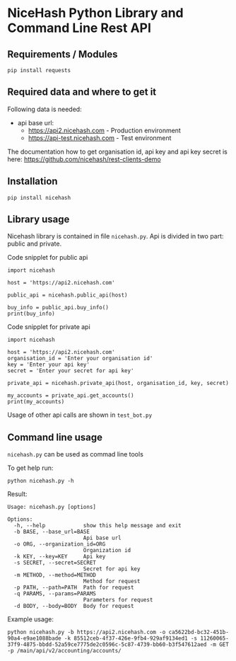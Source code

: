
# NiceHash Python Library and Command Line Rest API

## Requirements / Modules

    pip install requests
    
## Required data and where to get it
Following data is needed:
* api base url: 
    * https://api2.nicehash.com - Production environment
    * https://api-test.nicehash.com - Test environment
    
The documentation how to get organisation id, api key and api key secret is here:
https://github.com/nicehash/rest-clients-demo

## Installation
```
pip install nicehash
```

## Library usage
Nicehash library is contained in file `nicehash.py`. Api is divided in two part: public and private.

Code snipplet for public api

    import nicehash
    
    host = 'https://api2.nicehash.com'
    
    public_api = nicehash.public_api(host)
    
    buy_info = public_api.buy_info()
    print(buy_info)
  
    
Code snipplet for private api
    
    import nicehash
    
    host = 'https://api2.nicehash.com'
    organisation_id = 'Enter your organisation id'
    key = 'Enter your api key'
    secret = 'Enter your secret for api key' 
    
    private_api = nicehash.private_api(host, organisation_id, key, secret)
    
    my_accounts = private_api.get_accounts()
    print(my_accounts)
    
    
Usage of other api calls are shown in `test_bot.py`


## Command line usage
`nicehash.py` can be used as commad line tools

To get help run:

    python nicehash.py -h
    
Result:
    
    Usage: nicehash.py [options]

    Options:
      -h, --help            show this help message and exit
      -b BASE, --base_url=BASE
                            Api base url
      -o ORG, --organization_id=ORG
                            Organization id
      -k KEY, --key=KEY     Api key
      -s SECRET, --secret=SECRET
                            Secret for api key
      -m METHOD, --method=METHOD
                            Method for request
      -p PATH, --path=PATH  Path for request
      -q PARAMS, --params=PARAMS
                            Parameters for request
      -d BODY, --body=BODY  Body for request


Example usage:

    python nicehash.py -b https://api2.nicehash.com -o ca5622bd-bc32-451b-90a4-e9ae1088bade -k 85512ceb-4f37-426e-9fb4-929af9134ed1 -s 11260065-37f9-4875-bbdd-52a59ce7775de2c0596c-5c87-4739-bb60-b3f547612aed -m GET -p /main/api/v2/accounting/accounts/
    
    
    

